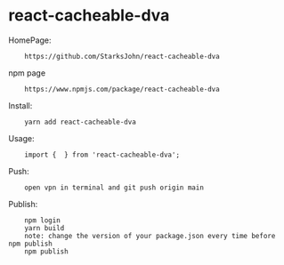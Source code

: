 # react-cacheable-dva


HomePage:

        https://github.com/StarksJohn/react-cacheable-dva

npm page 

        https://www.npmjs.com/package/react-cacheable-dva
Install:

        yarn add react-cacheable-dva

Usage:

        import {  } from 'react-cacheable-dva';

Push:

        open vpn in terminal and git push origin main

Publish:
    
        npm login
        yarn build
        note: change the version of your package.json every time before npm publish
        npm publish

